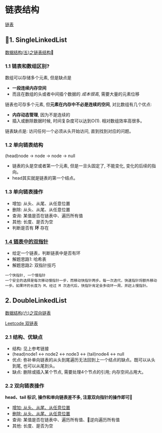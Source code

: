 # 链表结构

[链表](https://www.ranxiaolang.com/static/python_algorithm/chapter3/index.html)
## 1. SingleLinkedList
[数据结构(五)之链表结构](https://www.jianshu.com/p/7a2d072a6c3e)

### 1.1 链表和数组区别?
数组可以存储多个元素, 但是缺点是
- **一段连续内存空间**
- 而且在数组的头或者中间插个数据的 *成本很高*, 需要大量的元素位移

链表也可存多个元素, 但**元素在内存中不必是连续的空间**, 对比数组有几个优点:
- **内存动态管理**, 因为不是连续的 
- 插入或删除数据时候, 时间复杂度可以达到O(1). 相对数组效率高很多。

链表缺点是: 访问任何一个必须从头开始访问, 直到找到对应的问题。
  
### 1.2 单向链表结构
(head)node -> node -> node -> null
- 链表的头是空或者第一个元素, 但是一旦头固定了, 不能变化, 变化的后续的指向。
- head其实就是链表的第一个结点。

### 1.3 单向链表操作
- 增加: 从头、从尾、从任意位置
- 删除: 从头、从尾、从任意位置
- 查询: 某值是否在链表中、遍历所有值
- 其他: 长度、是否为空
- 判断是否有 **环** 存在

### [1.4 链表中的双指针](https://leetcode-cn.com/explore/learn/card/linked-list/194/two-pointer-technique/743/)
- 给定一个链表，判断链表中是否有环
- 解题思路1: 哈希表
- 解题思路2: 双指针技巧
```
一个快指针, 一个慢指针
一个安全的选择是每次移动慢指针一步，而移动快指针两步。每一次迭代，快速指针将额外移动一步。如果环的长度为 M，经过 M 次迭代后，快指针肯定会多绕环一周，并赶上慢指针。
```

## 2. DoubleLinkedList
[数据结构(六)之双向链表](https://www.jianshu.com/p/fb5a4169a618)

[Leetcode 双链表](https://leetcode-cn.com/explore/learn/card/linked-list/196/doubly-linked-list/756/)

### 2.1 结构、优缺点
- 结构: 见上参考链接
- (head)node1 <-> node2 <-> node3 <-> (tail)node4 <-> null
- 优点: 弥补单向链表的从头到尾遍历无法回到上一个结点的缺点。既可以从头到尾, 也可以从尾到头。
- 缺点: 删除或插入某个节点, 需要处理4个节点的引用; 内存空间占用大。

### 2.2 双向链表操作
**head、tail 标识, 操作和单向链表差不多, 注意双向指针的操作即可**
- [增加: 从头、从尾、从任意位置](https://leetcode-cn.com/explore/learn/card/linked-list/196/doubly-linked-list/757/)
- [删除: 从头、从尾、从任意位置](https://leetcode-cn.com/explore/learn/card/linked-list/196/doubly-linked-list/758/)
- 查询: 某值是否在链表中、遍历所有值、逆向遍历所有值
- 其他: 长度、是否为空
